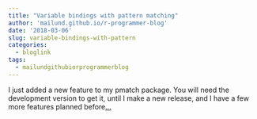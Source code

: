 ```yaml
---
title: "Variable bindings with pattern matching"
author: 'mailund.github.io/r-programmer-blog'
date: '2018-03-06'
slug: variable-bindings-with-pattern
categories:
  - bloglink
tags:
  - mailundgithubiorprogrammerblog
---
```


I just added a new feature to my pmatch package. You will need the development version to get it, until I make a new release, and I have a few more features planned before[... <i class="fas fa-external-link-alt"></i>](https://mailund.github.io/r-programmer-blog/2018/03/06/variable-bindings-with-pattern-matching/)

